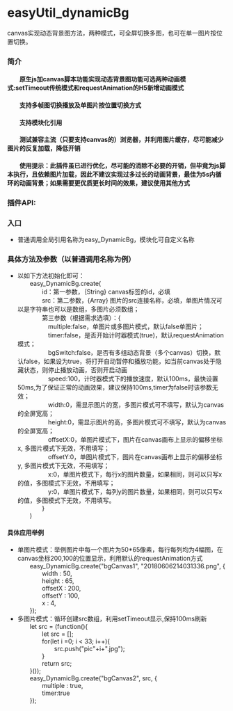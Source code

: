 # easyUtil_dynamicBg
canvas实现动态背景图方法，两种模式，可全屏切换多图，也可在单一图片按位置切换。
<h3>简介</h3>
		<h4>&emsp;&emsp;原生js加canvas脚本功能实现动态背景图功能可选两种动画模式:setTimeout传统模式和requestAnimation的H5新增动画模式</h4>
		<h4>&emsp;&emsp;支持多帧图切换播放及单图片按位置切换方式</h4>
		<h4>&emsp;&emsp;支持模块化引用</h4>
		<h4>&emsp;&emsp;测试兼容主流（只要支持canvas的）浏览器，并利用图片缓存，尽可能减少图片的反复加载，降低开销</h4>
		<h4>&emsp;&emsp;使用提示：此插件虽已进行优化，尽可能的消除不必要的开销，但毕竟为js脚本执行，且依赖图片加载，因此不建议实现过多过长的动画背景，最佳为5s内循环的动画背景；如果需要更优质更长时间的效果，建议使用其他方式</h4>
		<h3>插件API:</h3>
		<h3>入口</h3>
		<ul>
			<li>普通调用全局引用名称为easy_DynamicBg，模块化可自定义名称</li>
		</ul>
		<h3>具体方法及参数（以普通调用名称为例）</h3>
		<ul>
			<li>
				以如下方法初始化即可：<br/>
				&emsp;&emsp;easy_DynamicBg.create(<br/>
								&emsp;&emsp;&emsp;&emsp;id：第一参数，｛String} canvas标签的id，必填 <br/>
								&emsp;&emsp;&emsp;&emsp;src：第二参数，{Array} 图片的src连接名称，必填，单图片情况可以是字符串也可以是数组，多图片必须数组；<br/>
								&emsp;&emsp;&emsp;&emsp;第三参数（根据需求选填）：{<br/>
						&emsp;&emsp;&emsp;&emsp;&emsp;multiple:false，单图片或多图片模式，默认false单图片；<br/>
						&emsp;&emsp;&emsp;&emsp;&emsp;timer:false，是否开始计时器模式(true)，默认requestAnimation模式；<br/>
						&emsp;&emsp;&emsp;&emsp;&emsp;bgSwitch:false，是否有多组动态背景（多个canvas）切换，默认false，如果设为true，将打开自动暂停和播放功能，如当前canvas处于隐藏状态，则停止播放动画，否则开启动画<br/>
						&emsp;&emsp;&emsp;&emsp;&emsp;speed:100，计时器模式下的播放速度，默认100ms，最快设置50ms,为了保证正常的动画效果，建议保持100ms,timer为false时该参数无效；<br/>
					&emsp;&emsp;&emsp;&emsp;&emsp;width:0，需显示图片的宽，多图片模式可不填写，默认为canvas的全屏宽高；<br/>
						&emsp;&emsp;&emsp;&emsp;&emsp;height:0，需显示图片的高，多图片模式可不填写，默认为canvas的全屏宽高；<br/>
						&emsp;&emsp;&emsp;&emsp;&emsp;offsetX:0，单图片模式下，图片在canvas画布上显示的偏移坐标x, 多图片模式下无效，不用填写；<br/>
						&emsp;&emsp;&emsp;&emsp;&emsp;offsetY:0，单图片模式下，图片在canvas画布上显示的偏移坐标y, 多图片模式下无效，不用填写；<br/>
						&emsp;&emsp;&emsp;&emsp;&emsp;x:0，单图片模式下，每行x的图片数量，如果相同，则可以只写x的值，多图模式下无效，不用填写；<br/>
						&emsp;&emsp;&emsp;&emsp;&emsp;y:0，单图片模式下，每列y的图片数量，如果相同，则可以只写x的值，多图模式下无效，不用填写。<br/>
						&emsp;&emsp;&emsp;&emsp;}<br/>
					&emsp;&emsp;)<br/>
			</li>
		</ul>
		<h4>具体应用举例</h4>
		<ul>
			<li>
				单图片模式：举例图片中每一个图片为50*65像素，每行每列均为4幅图，在canvas坐标200,100的位置显示，利用默认的requestAnimation方式<br/> 
			&emsp;&emsp;easy_DynamicBg.create("bgCanvas1", "20180606214031336.png", {<br/>
					&emsp;&emsp;&emsp;&emsp;width : 50, <br/>
					&emsp;&emsp;&emsp;&emsp;height : 65,<br/>
					&emsp;&emsp;&emsp;&emsp;offsetX : 200,<br/>
					&emsp;&emsp;&emsp;&emsp;offsetY : 100,<br/>
					&emsp;&emsp;&emsp;&emsp;x : 4,<br/>
			&emsp;&emsp;});<br/>
			</li>
			<li>
				多图片模式：循环创建src数组，利用setTimeout显示,保持100ms刷新<br/>
				&emsp;&emsp;let src = (function(){<br/>
				&emsp;&emsp;&emsp;&emsp;let src = [];<br/>
				&emsp;&emsp;&emsp;&emsp;for(let i =0; i < 33; i++){<br/>
						&emsp;&emsp;&emsp;&emsp;&emsp;&emsp;src.push("pic"+i+".jpg");<br/>
				&emsp;&emsp;&emsp;&emsp;}<br/>
				&emsp;&emsp;&emsp;&emsp;return src;<br/>
		&emsp;&emsp;}());<br/>
			&emsp;&emsp;easy_DynamicBg.create("bgCanvas2", src, {<br/>
						&emsp;&emsp;&emsp;&emsp;multiple : true,<br/>
						&emsp;&emsp;&emsp;&emsp;timer:true<br/>
				&emsp;&emsp;});<br/>
			</li>
		</ul>
